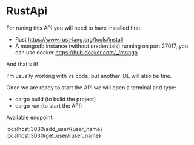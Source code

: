 # RustApi

For runing this API you will need to have installed first:
- Rust https://www.rust-lang.org/tools/install
- A mongodb instance (without credentials) running on port 27017, you can use docker https://hub.docker.com/_/mongo

And that's it!

I'm usually working with vs code, but another IDE will also be fine.


Once we are ready to start the API we will open a terminal and type: 
- cargo build (to build the project)
- cargo run (to start the API)


Available endpoint:

  localhost:3030/add_user/{user_name}
  localhost:3030/get_user/{user_name}
